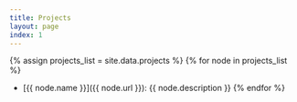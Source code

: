 ```yaml
---
title: Projects
layout: page
index: 1
---
```


{% assign projects_list = site.data.projects %}
{% for node in projects_list %}
  * [{{ node.name }}]({{ node.url }}): {{ node.description }}
{% endfor %}

